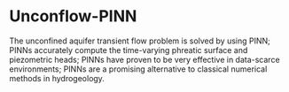 # Unconflow-PINN
The unconfined aquifer transient flow problem is solved by using PINN; PINNs accurately compute the time-varying phreatic surface and piezometric heads; PINNs have proven to be very effective in data-scarce environments; PINNs are a promising alternative to classical numerical methods in hydrogeology.
